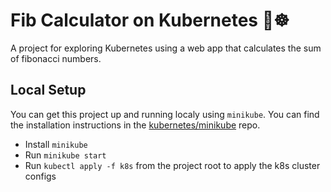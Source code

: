 
# Fib Calculator on Kubernetes 🧮☸️

A project for exploring Kubernetes using a web app that calculates the sum of 
fibonacci numbers.

## Local Setup

You can get this project up and running localy using `minikube`. You can find 
the installation instructions in the [kubernetes/minikube](https://github.com/kubernetes/minikube#installation)
repo.

* Install `minikube`
* Run `minikube start` 
* Run `kubectl apply -f k8s` from the project root to apply the k8s cluster configs